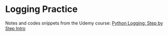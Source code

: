 # Logging Practice

Notes and codes snippets from the Udemy course: [Python Logging: Step by Step Intro](https://www.udemy.com/course/python-logging-step-by-step-intro/)
